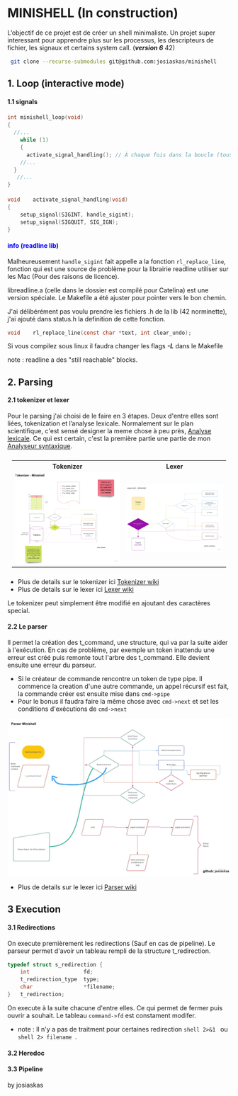 # MINISHELL (In construction)


L’objectif de ce projet est de créer un shell minimaliste.
Un projet super interessant pour apprendre plus sur les processus, les descripteurs de fichier, les signaux et certains system call. (***version 6*** 42)

 ```sh
  git clone --recurse-submodules git@github.com:josiaskas/minishell
 ```
 
## 1. Loop (interactive mode)

#### 1.1 signals
```C
int	minishell_loop(void)
{
  //...
	while (1)
	{
      activate_signal_handling(); // À chaque fois dans la boucle (tous les signaux sont désactivés par certains bout de code)
    //...
  }
   //...
}

void	activate_signal_handling(void)
{
	setup_signal(SIGINT, handle_sigint);
	setup_signal(SIGQUIT, SIG_IGN);
}
```
#### <span style="color:blue">info (readline lib)</span>

Malheureusement `handle_sigint` fait appelle a la fonction `rl_replace_line`, fonction qui est une source de problème pour la librairie readline utiliser sur les Mac (Pour des raisons de licence).

libreadline.a (celle dans le dossier est compilé pour Catelina) est une version spéciale. Le Makefile a été ajuster pour pointer vers le bon chemin.

J'ai délibérément pas voulu prendre les fichiers .h de la lib (42 norminette), j'ai ajouté dans status.h la definition de cette fonction.
```C
void	rl_replace_line(const char *text, int clear_undo);
```

Si vous compilez sous linux il faudra changer les flags ***-L*** dans le Makefile

 note : readline a des "still reachable" blocks.

## 2. Parsing

#### 2.1 tokenizer et lexer

Pour le parsing j'ai choisi de le faire en 3 étapes. Deux d'entre elles sont liées, tokenization et l’analyse lexicale. 
Normalement sur le plan scientifique, c'est sensé designer la meme chose à peu près, [Analyse lexicale](https://fr.wikipedia.org/wiki/Analyse_lexicale). Ce qui est certain, c'est la première partie une partie de mon [Analyseur syntaxique](https://fr.wikipedia.org/wiki/Analyse_syntaxique).

<table style="padding:10px">
  <tr>
	<th>Tokenizer</th>
	<th>Lexer</th>
  </tr>
  <tr>
    <td> 
        <img src="github/Tokenizer_board.jpeg"  alt="incomplete" width = 500px>
    </td>
    <td> 
         <img src="github/real_v2_lexer.jpeg"  alt="incomplete" width = 500px>
    </td>
  </tr>
</table>

- Plus de details sur le tokenizer ici [Tokenizer wiki](https://github.com/josiaskas/minishell/wiki/Tokenizer)
- Plus de details sur le lexer ici [Lexer wiki](https://github.com/josiaskas/minishell/wiki/Lexer)

Le tokenizer peut simplement être modifié en ajoutant des caractères special.

#### 2.2 Le parser

Il permet la création des t_command, une structure, qui va par la suite aider à l'exécution. En cas de problème, par exemple un token inattendu une erreur est créé puis remonte tout l'arbre des t_command. Elle devient ensuite une erreur du parseur. 
- Si le créateur de commande rencontre un token de type pipe. Il commence la creation d'une autre commande, un appel récursif est fait, la commande créer est ensuite mise dans `cmd->pipe`
- Pour le bonus il faudra faire la même chose avec `cmd->next` et set les conditions d'exécutions de `cmd->next`

![parser part 2](https://github.com/josiaskas/minishell/blob/5875426d0ce06758f582b8f407b1d7ba1aea160e/github/parser_minishell_board.jpeg)

- Plus de details sur le lexer ici [Parser wiki](https://github.com/josiaskas/minishell/wiki/Parser)

## 3 Execution

#### 3.1 Redirections

On execute premièrement les redirections (Sauf en cas de pipeline).
Le parseur permet d'avoir un tableau rempli de la structure t_redirection.

```C
typedef struct s_redirection {
	int					fd;
	t_redirection_type	type;
	char				*filename;
}	t_redirection;
```

On execute à la suite chacune d'entre elles. Ce qui permet de fermer puis ouvrir a souhait. Le tableau  ``` command->fd ``` est constament modifer.
- note : Il n'y a pas de traitment pour certaines redirection ```shell 2>&1 ``` ou ```shell 2> filename ```. 

#### 3.2 Heredoc

#### 3.3 Pipeline

by josiaskas

